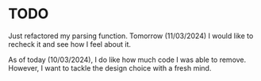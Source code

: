 # TODO

Just refactored my parsing function. Tomorrow (11/03/2024) I would like to
recheck it and see how I feel about it.

As of today (10/03/2024), I do like how much code I was able to remove. However,
I want to tackle the design choice with a fresh mind.
